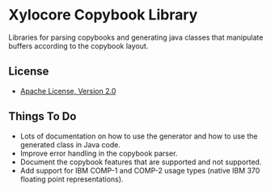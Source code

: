 Xylocore Copybook Library
=========================

Libraries for parsing copybooks and generating java classes that
manipulate buffers according to the copybook layout.

License
-------
* [Apache License, Version 2.0](http://www.apache.org/licenses/LICENSE-2.0)

Things To Do
------------

* Lots of documentation on how to use the generator and how to use the generated
class in Java code.
* Improve error handling in the copybook parser.
* Document the copybook features that are supported and not supported.
* Add support for IBM COMP-1 and COMP-2 usage types (native IBM 370 floating point
representations).

